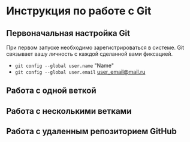 # **Инструкция по работе с Git**

## **Первоначальная настройка Git**

При первом запуске необходимо зарегистрироваться в системе. Git связывает вашу личность с каждой сделанной вами фиксацией. 

* `git config --global user.name` "Name"
* `git config --global user.email` user_email@mail.ru

## **Работа с одной веткой**

## **Работа с несколькими ветками**

## **Работа с удаленным репозиторием GitHub**